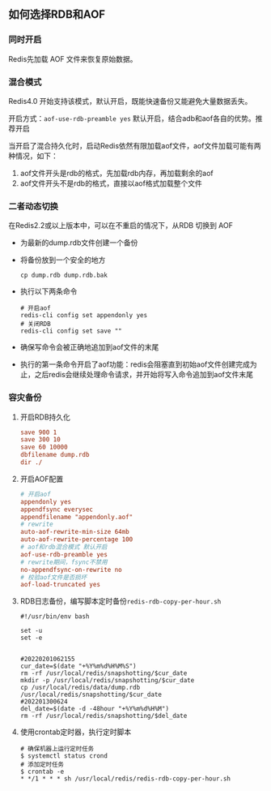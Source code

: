 ## 如何选择RDB和AOF

### 同时开启

Redis先加载 AOF 文件来恢复原始数据。

### 混合模式

Redis4.0 开始支持该模式，默认开启，既能快速备份又能避免大量数据丢失。

开启方式：`aof-use-rdb-preamble yes` 默认开启，结合adb和aof各自的优势。推荐开启

当开启了混合持久化时，启动Redis依然有限加载aof文件，aof文件加载可能有两种情况，如下：

1. aof文件开头是rdb的格式，先加载rdb内存，再加载剩余的aof
2. aof文件开头不是rdb的格式，直接以aof格式加载整个文件


### 二者动态切换

在Redis2.2或以上版本中，可以在不重启的情况下，从RDB 切换到 AOF

* 为最新的dump.rdb文件创建一个备份
* 将备份放到一个安全的地方

    ```shell
    cp dump.rdb dump.rdb.bak
    ```

* 执行以下两条命令

    ```shell
    # 开启aof
    redis-cli config set appendonly yes
    # 关闭RDB
    redis-cli config set save ""
    ```
* 确保写命令会被正确地追加到aof文件的末尾
* 执行的第一条命令开启了aof功能：redis会阻塞直到初始aof文件创建完成为止，之后redis会继续处理命令请求，并开始将写入命令追加到aof文件末尾

### 容灾备份

1. 开启RDB持久化

    ```ini
    save 900 1
    save 300 10
    save 60 10000
    dbfilename dump.rdb
    dir ./
    ```
2. 开启AOF配置

    ```ini
    # 开启aof
    appendonly yes
    appendfsync everysec
    appendfilename "appendonly.aof"
    # rewrite
    auto-aof-rewrite-min-size 64mb
    auto-aof-rewrite-percentage 100
    # aof和rdb混合模式 默认开启
    aof-use-rdb-preamble yes
    # rewrite期间，fsync不禁用  
    no-appendfsync-on-rewrite no
    # 校验aof文件是否损坏
    aof-load-truncated yes
    ```
3. RDB日志备份，编写脚本定时备份`redis-rdb-copy-per-hour.sh`

    ```shell
    #!/usr/bin/env bash

    set -u
    set -e

    
    #20220201062155
    cur_date=$(date "+%Y%m%d%H%M%S")
    rm -rf /usr/local/redis/snapshotting/$cur_date
    mkdir -p /usr/local/redis/snapshotting/$cur_date
    cp /usr/local/redis/data/dump.rdb /usr/local/redis/snapshotting/$cur_date
    #202201300624
    del_date=$(date -d -48hour "+%Y%m%d%H%M")
    rm -rf /usr/local/redis/snapshotting/$del_date
    ```

4. 使用crontab定时器，执行定时脚本

    ```shell
    # 确保机器上运行定时任务
    $ systemctl status crond
    # 添加定时任务
    $ crontab -e
    * */1 * * * sh /usr/local/redis/redis-rdb-copy-per-hour.sh
    ```






























